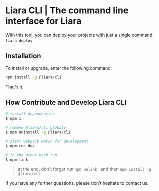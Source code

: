 # Liara CLI | The command line interface for Liara

With this tool, you can deploy your projects with just a single command: `liara deploy`.

## Installation

To install or upgrade, enter the following command:
```sh
npm install -g @liara/cli
```

That's it.

## How Contribute and Develop Liara CLI

``` bash
# install dependencies
$ npm i

# remove @liara/cli globaly
$ npm uninstall -g @liara/cli

# start webpack watch for development
$ npm run dev

# in the other bash run
$ npm link
```

> at the end, don't forget run `npm unlink ` and then `npm install -g @liara/cli`

If you have any further questions, please don’t hesitate to contact us.